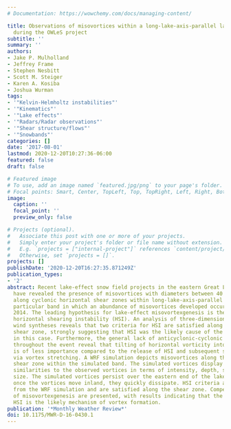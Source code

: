 ```yaml
---
# Documentation: https://wowchemy.com/docs/managing-content/

title: Observations of misovortices within a long-lake-axis-parallel lake-effect snowband
  during the OWLeS project
subtitle: ''
summary: ''
authors:
- Jake P. Mulholland
- Jeffrey Frame
- Stephen Nesbitt
- Scott M. Steiger
- Karen A. Kosiba
- Joshua Wurman
tags:
- '"Kelvin-Helmholtz instabilities"'
- '"Kinematics"'
- '"Lake effects"'
- '"Radars/Radar observations"'
- '"Shear structure/flows"'
- '"Snowbands"'
categories: []
date: '2017-08-01'
lastmod: 2020-12-20T10:27:36-06:00
featured: false
draft: false

# Featured image
# To use, add an image named `featured.jpg/png` to your page's folder.
# Focal points: Smart, Center, TopLeft, Top, TopRight, Left, Right, BottomLeft, Bottom, BottomRight.
image:
  caption: ''
  focal_point: ''
  preview_only: false

# Projects (optional).
#   Associate this post with one or more of your projects.
#   Simply enter your project's folder or file name without extension.
#   E.g. `projects = ["internal-project"]` references `content/project/deep-learning/index.md`.
#   Otherwise, set `projects = []`.
projects: []
publishDate: '2020-12-20T16:27:35.871249Z'
publication_types:
- '2'
abstract: Recent lake-effect snow field projects in the eastern Great Lakes region
  have revealed the presence of misovortices with diameters between 40 and 4000 m
  along cyclonic horizontal shear zones within long-lake-axis-parallel bands. One
  particular band in which an abundance of misovortices developed occurred on 7 January
  2014. The leading hypothesis for lake-effect misovortexgenesis is the release of
  horizontal shearing instability (HSI). An analysis of three-dimensional dual-Doppler
  wind syntheses reveals that two criteria for HSI are satisfied along the horizontal
  shear zone, strongly suggesting that HSI was the likely cause of the misovortices
  in this case. Furthermore, the general lack of anticyclonic-cyclonic vortex couplets
  throughout the event reveal that tilting of horizontal vorticity into the vertical
  is of less importance compared to the release of HSI and subsequent strengthening
  via vortex stretching. A WRF simulation depicts misovortices along the horizontal
  shear zone within the simulated band. The simulated vortices display remarkable
  similarities to the observed vortices in terms of intensity, depth, spacing, and
  size. The simulated vortices persist over the eastern end of the lake; however,
  once the vortices move inland, they quickly dissipate. HSI criteria are also calculated
  from the WRF simulation and are satisfied along the shear zone. Competing hypotheses
  of misovortexgenesis are presented, with results indicating that the release of
  HSI is the likely mechanism of vortex formation.
publication: '*Monthly Weather Review*'
doi: 10.1175/MWR-D-16-0430.1
---
```

